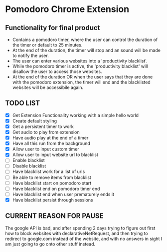 # Pomodoro Chrome Extension

## Functionality for final product

- Contains a pomodoro timer, where the user can control the duration of the timer or default to 25 minutes.
- At the end of the duration, the timer will stop and an sound will be made to notify the user.
- The user can enter various websites into a 'productivity blacklist'.
- While the pomodoro timer is active, the 'productivity blacklist' will disallow the user to access those websites.
- At the end of the duration OR when the user says that they are done with the pomodoro extension, the timer will end and the blacklisted websites will be accessibile again.

## TODO LIST

- [X] Get Extension Functionality working with a simple hello world
- [X] Create default styling
- [X] Get a persistent timer to work
- [X] Get audio to play from extension
- [X] Have audio play at the end of a timer
- [X] Have all this run from the background
- [X] Allow user to input custom timer
- [X] Allow user to input website url to blacklist
- [ ] Enable blacklist
- [ ] Disable blacklist
- [ ] Have blacklist work for a list of urls
- [ ] Be able to remove items from blacklist
- [ ] Have blacklist start on pomodoro start
- [ ] Have blacklist end on pomodoro timer end
- [ ] Have blacklist end when user prematurely ends it
- [X] Have blacklist persist through sessions

## CURRENT REASON FOR PAUSE

The google API is bad, and after spending 2 days trying to figure out first how to block websites with declarativeNetRequest, and then trying to redirect to google.com instead of the website, and with no answers in sight I am just going to go onto other stuff instead.
